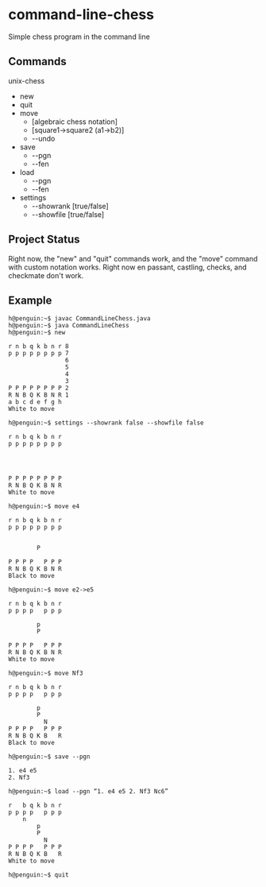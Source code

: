 # command-line-chess
Simple chess program in the command line

## Commands
unix-chess
- new
- quit
- move
   - [algebraic chess notation]
   - [square1->square2 (a1->b2)]
   - --undo
- save
   - --pgn
   - --fen
- load
   - --pgn
   - --fen
- settings
   - --showrank [true/false]
   - --showfile [true/false]

## Project Status
Right now, the "new" and "quit" commands work, and the "move" command with custom notation works. Right now en passant, castling, checks, and checkmate don't work.

## Example
```
h@penguin:~$ javac CommandLineChess.java
h@penguin:~$ java CommandLineChess
h@penguin:~$ new

r n b q k b n r 8
p p p p p p p p 7
                6
                5
                4
                3
P P P P P P P P 2
R N B Q K B N R 1
a b c d e f g h
White to move

h@penguin:~$ settings --showrank false --showfile false

r n b q k b n r
p p p p p p p p
               
               
               
               
P P P P P P P P
R N B Q K B N R
White to move

h@penguin:~$ move e4

r n b q k b n r
p p p p p p p p


        P
     
P P P P   P P P
R N B Q K B N R
Black to move

h@penguin:~$ move e2->e5

r n b q k b n r
p p p p   p p p

        p
        P
     
P P P P   P P P
R N B Q K B N R
White to move

h@penguin:~$ move Nf3

r n b q k b n r
p p p p   p p p

        p
        P
          N
P P P P   P P P
R N B Q K B   R
Black to move

h@penguin:~$ save --pgn

1. e4 e5
2. Nf3

h@penguin:~$ load --pgn “1. e4 e5 2. Nf3 Nc6”

r   b q k b n r
p p p p   p p p
    n
        p
        P
          N
P P P P   P P P
R N B Q K B   R
White to move

h@penguin:~$ quit
```
